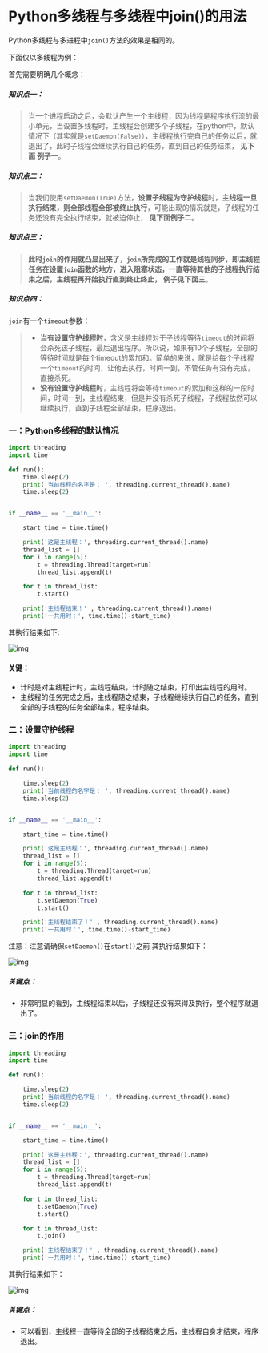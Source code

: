 # Python多线程与多线程中join()的用法

Python多线程与多进程中`join()`方法的效果是相同的。

下面仅以多线程为例：

首先需要明确几个概念：

##### 知识点一：

> 当一个进程启动之后，会默认产生一个主线程，因为线程是程序执行流的最小单元，当设置多线程时，主线程会创建多个子线程，在python中，默认情况下（其实就是`setDaemon(False)`），主线程执行完自己的任务以后，就退出了，此时子线程会继续执行自己的任务，直到自己的任务结束，
> **见下面 例子一**。

##### 知识点二：

> 当我们使用`setDaemon(True)`方法，**设置子线程为守护线程**时，**主线程一旦执行结束，则全部线程全部被终止执行**，可能出现的情况就是，子线程的任务还没有完全执行结束，就被迫停止，
> **见下面例子二**。

##### 知识点三：

> **此时`join`的作用就凸显出来了，`join`所完成的工作就是线程同步，即主线程任务在设置`join`函数的地方，进入阻塞状态，一直等待其他的子线程执行结束之后，主线程再开始执行直到终止终止，**
> **例子见下面三**。

##### 知识点四：

`join`有一个`timeout`参数：

> - **当有设置守护线程时**，含义是主线程对于子线程等待`timeout`的时间将会杀死该子线程，最后退出程序。所以说，如果有10个子线程，全部的等待时间就是每个timeout的累加和。简单的来说，就是给每个子线程一个`timeout`的时间，让他去执行，时间一到，不管任务有没有完成，直接杀死。
> - **没有设置守护线程时**，主线程将会等待`timeout`的累加和这样的一段时间，时间一到，主线程结束，但是并没有杀死子线程，子线程依然可以继续执行，直到子线程全部结束，程序退出。

### 一：Python多线程的默认情况



```python
import threading
import time

def run():
    time.sleep(2)
    print('当前线程的名字是： ', threading.current_thread().name)
    time.sleep(2)


if __name__ == '__main__':

    start_time = time.time()

    print('这是主线程：', threading.current_thread().name)
    thread_list = []
    for i in range(5):
        t = threading.Thread(target=run)
        thread_list.append(t)

    for t in thread_list:
        t.start()

    print('主线程结束！' , threading.current_thread().name)
    print('一共用时：', time.time()-start_time)
```





其执行结果如下:

![img](https://upload-images.jianshu.io/upload_images/7236178-53cb08422e0d943c.png?imageMogr2/auto-orient/strip|imageView2/2/w/525/format/webp)

#### 关键：

- 计时是对主线程计时，主线程结束，计时随之结束，打印出主线程的用时。
- 主线程的任务完成之后，主线程随之结束，子线程继续执行自己的任务，直到全部的子线程的任务全部结束，程序结束。

### 二：设置守护线程



```python
import threading
import time

def run():

    time.sleep(2)
    print('当前线程的名字是： ', threading.current_thread().name)
    time.sleep(2)


if __name__ == '__main__':

    start_time = time.time()

    print('这是主线程：', threading.current_thread().name)
    thread_list = []
    for i in range(5):
        t = threading.Thread(target=run)
        thread_list.append(t)

    for t in thread_list:
        t.setDaemon(True)
        t.start()

    print('主线程结束了！' , threading.current_thread().name)
    print('一共用时：', time.time()-start_time)
```

注意：注意请确保`setDaemon()`在`start()`之前
其执行结果如下：

![img](https://upload-images.jianshu.io/upload_images/7236178-c937b4667e1dedc3.png?imageMogr2/auto-orient/strip|imageView2/2/w/488/format/webp)



##### 关键点：

- 非常明显的看到，主线程结束以后，子线程还没有来得及执行，整个程序就退出了。

### 三：join的作用



```python
import threading
import time

def run():

    time.sleep(2)
    print('当前线程的名字是： ', threading.current_thread().name)
    time.sleep(2)


if __name__ == '__main__':

    start_time = time.time()

    print('这是主线程：', threading.current_thread().name)
    thread_list = []
    for i in range(5):
        t = threading.Thread(target=run)
        thread_list.append(t)

    for t in thread_list:
        t.setDaemon(True)
        t.start()

    for t in thread_list:
        t.join()

    print('主线程结束了！' , threading.current_thread().name)
    print('一共用时：', time.time()-start_time)
```

其执行结果如下：



![img](https://upload-images.jianshu.io/upload_images/7236178-7705ebbf3e12949d.png?imageMogr2/auto-orient/strip|imageView2/2/w/512/format/webp)

##### 关键点：

- 可以看到，主线程一直等待全部的子线程结束之后，主线程自身才结束，程序退出。